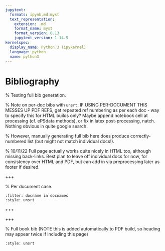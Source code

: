 ```yaml
---
jupytext:
  formats: ipynb,md:myst
  text_representation:
    extension: .md
    format_name: myst
    format_version: 0.13
    jupytext_version: 1.14.5
kernelspec:
  display_name: Python 3 (ipykernel)
  language: python
  name: python3
---
```


# Bibliography

% Testing full bib generation.

% Note on per-doc bibs with `unsrt`: IF USING PER-DOCUMENT THIS MESSES UP PDF REFS, get repeated ref numbering as per each doc - way to specify this for HTML builds only? Maybe append notebook cell at processing (cf. ePSdata methods), or fix in latex post-processing, natch. Nothing obvious in quite google search.

% However, manually generating full bib here does produce correctly-numbered list (but might not match individual docs!).

% 10/11/22 Full page actually works quite nicely in HTML too, although missing back-links. Best plan to leave off individual docs for now, for consistency over HTML and PDF, but can add in via preprocessing later as footer if desired.

+++

% Per document case.
```{bibliography}
:filter: docname in docnames
:style: unsrt
```

+++

<!-- Manually inject MathJax to ensure side-bar formatting OK. Code copied from working pages (which include maths) -->
<script>window.MathJax = {"tex": {"macros": {"bm": ["\\boldsymbol{#1}", 1]}}, "options": {"processHtmlClass": "tex2jax_process|mathjax_process|math|output_area"}}</script>
<script defer="defer" src="https://cdn.jsdelivr.net/npm/mathjax@3/es5/tex-mml-chtml.js"></script>

+++

% Full book bib (NOTE this is added automatically to PDF build, so heading may appear twice if including this page)
```{bibliography}
:style: unsrt
```

```{code-cell} ipython3

```
